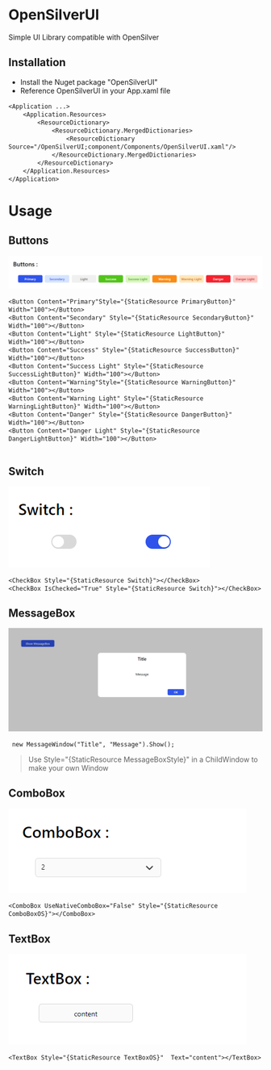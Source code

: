# OpenSilverUI

Simple UI Library compatible with OpenSilver

## Installation

- Install the Nuget package "OpenSilverUI"
- Reference OpenSilverUI in your App.xaml file

```
<Application ...>
    <Application.Resources>
        <ResourceDictionary>
            <ResourceDictionary.MergedDictionaries>
                <ResourceDictionary Source="/OpenSilverUI;component/Components/OpenSilverUI.xaml"/>
            </ResourceDictionary.MergedDictionaries>
        </ResourceDictionary>
    </Application.Resources>
</Application>
```

# Usage
## Buttons

<img src="https://raw.githubusercontent.com/kikipoulet/OpenSilverUI/main/images/buttons.png"></img>

```
<Button Content="Primary"Style="{StaticResource PrimaryButton}"  Width="100"></Button>
<Button Content="Secondary" Style="{StaticResource SecondaryButton}" Width="100"></Button>
<Button Content="Light" Style="{StaticResource LightButton}" Width="100"></Button>
<Button Content="Success" Style="{StaticResource SuccessButton}" Width="100"></Button>
<Button Content="Success Light" Style="{StaticResource SuccessLightButton}" Width="100"></Button>
<Button Content="Warning"Style="{StaticResource WarningButton}" Width="100"></Button>
<Button Content="Warning Light" Style="{StaticResource WarningLightButton}" Width="100"></Button>
<Button Content="Danger" Style="{StaticResource DangerButton}" Width="100"></Button>
<Button Content="Danger Light" Style="{StaticResource DangerLightButton}" Width="100"></Button>
                 
```

## Switch
<img src="https://raw.githubusercontent.com/kikipoulet/OpenSilverUI/main/images/switchs.png"></img>

```
<CheckBox Style="{StaticResource Switch}"></CheckBox>
<CheckBox IsChecked="True" Style="{StaticResource Switch}"></CheckBox>
```

## MessageBox
<img src="https://raw.githubusercontent.com/kikipoulet/OpenSilverUI/main/images/messagebox.png"></img>
```
 new MessageWindow("Title", "Message").Show();
 ```

> Use Style="{StaticResource MessageBoxStyle}" in a ChildWindow to make your own Window
## ComboBox
<img src="https://raw.githubusercontent.com/kikipoulet/OpenSilverUI/main/images/combobox.png"></img>
```
<ComboBox UseNativeComboBox="False" Style="{StaticResource ComboBoxOS}"></ComboBox>
```
## TextBox
<img src="https://raw.githubusercontent.com/kikipoulet/OpenSilverUI/main/images/textbox.png"></img>
```
<TextBox Style="{StaticResource TextBoxOS}"  Text="content"></TextBox>
```
